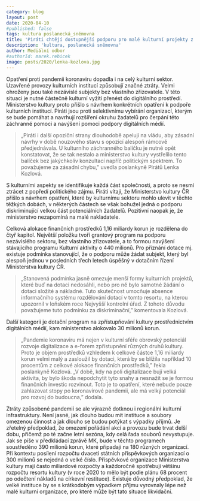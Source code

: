 ```yaml
---
category: blog
layout: post
date: 2020-04-10
#published: false
tags: kultura poslanecká_sněmovna
title: 'Piráti chtějí dostupnější podporu pro malé kulturní projekty z grantů Ministerstva kultury'
description: 'kultura, poslanecká sněmovna'
author: Mediální odbor
#authorId: marek.rebicek
image: posts/2020/lenka-kozlova.jpg
---
```


Opatření proti pandemii koronaviru dopadla i na celý kulturní sektor. Uzavřené provozy kulturních institucí způsobují značné ztráty. Velmi ohroženy jsou také nezávislé subjekty bez vlastního zřizovatele. V této situaci je nutné částečně kulturní vyžití přenést do digitálního prostředí. Ministerstvo kultury proto přišlo s návrhem konkrétních opatření k podpoře kulturních institucí. Piráti jsou proti selektivnímu vybírání organizací, kterým se bude pomáhat a navrhují rozšíření okruhu žadatelů pro čerpání této záchranné pomoci a navýšení pomoci podpory digitálních médií.

> „Piráti i další opoziční strany dlouhodobě apelují na vládu, aby zásadní návrhy v době nouzového stavu s opozicí alespoň rámcově předjednávala. U kulturního záchranného balíčku je nutné opět konstatovat, že se tak nestalo a ministerstvo kultury vystřelilo tento balíček bez jakýchkoliv konzultací napříč politickým spektrem. To považujeme za zásadní chybu," 
uvedla poslankyně Pirátů Lenka Kozlová.

S kulturními aspekty se identifikuje každá část společnosti, a proto se nesmí ztrácet z popředí politického zájmu. Piráti vítají, že Ministerstvo kultury ČR přišlo s návrhem opatření, které by kulturnímu sektoru mohlo ulevit v těchto těžkých dobách, v některých částech se však bohužel jedná o podporu diskriminující velkou část potenciálních žadatelů. Pozitivní naopak je, že ministerstvo nezapomíná na malé nakladatele.

Celková alokace finančních prostředků 1,16 miliardy korun je rozdělena do čtyř kapitol. Největší položku tvoří grantový program na podporu nezávislého sektoru, bez vlastního zřizovatele, a to formou navýšení stávajícího programu Kulturní aktivity o 440 milionů. Pro přiznání dotace mj. existuje podmínka stanovující, že o podporu může žádat subjekt, který byl alespoň jednou v posledních třech letech úspěšný v dotačním řízení Ministerstva kultury ČR. 
> „Stanovená podmínka jasně omezuje menší formy kulturních projektů, které buď na dotaci nedosáhli, nebo pro ně bylo samotné žádání o dotaci složité a nákladné. Tuto skutečnost umocňuje absence informačního systému rozdělování dotací v tomto resortu, na kterou upozornil v loňském roce Nejvyšší kontrolní úřad. Z tohoto důvodu považujeme tuto podmínku za diskriminační,” 
komentovala Kozlová. 

Další kategorií je dotační program na zpřístupňování kultury prostřednictvím digitálních médií, kam ministerstvo alokovalo 30 milionů korun. 
>„Pandemie koronaviru má nejen v kulturní sféře obrovský potenciál rozvoje digitalizace a e-forem zpřístupnění různých druhů kultury. Proto je objem prostředků vzhledem k celkové částce 1,16 miliardy korun velmi malý a zasloužil by dotaci, která by se blížila například 10 procentům z celkové alokace finančních prostředků,” řekla poslankyně Kozlová. „V době, kdy na poli digitalizace bují velká aktivita, by bylo škoda nepodchytit tyto snahy a nesnažit se je formou finančních investic rozvinout. Toto je to opatření, které nebude pouze zahlazovat stopy po koronavirové pandemii, ale má velký potenciál pro rozvoj do budoucna,” dodala. 

Ztráty způsobené pandemií se ale výrazně dotknou i regionální kulturní infrastruktury. Není jasné, jak dlouho budou mít instituce a soubory omezenou činnost a jak dlouho se budou potýkat s výpadky příjmů. Je zřetelný předpoklad, že omezení pořádání akcí a provozu bude trvat delší dobu, přičemž po té začne letní sezóna, kdy celá řada souborů nevystupuje. Jak se píše v předkládací zprávě MK, bude v těchto programech soustředěno 390 milionů korun, které připadají na 180 různých organizací. Při kontextu posílení rozpočtu dvaceti státních příspěvkových organizací o 300 milionů se nejedná o velké číslo. Příspěvkové organizace Ministerstva kultury mají často miliardové rozpočty a každoročně spotřebují většinu rozpočtu resortu kultury (v roce 2020 to mělo být podle plánu 68 procent po odečtení nákladů na církevní restituce). Existuje důvodný předpoklad, že velké instituce by se s krátkodobým výpadkem příjmu vyrovnaly lépe než malé kulturní organizace, pro které může být tato situace likvidační. 

